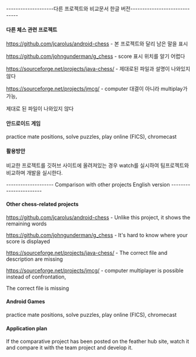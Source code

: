 --------------------다른 프로젝트와 비교문서 한글 버전------------------------------
#### 다른 체스 관련 프로젝트

https://github.com/jcarolus/android-chess - 본 프로젝트와 달리 남은 말을 표시

https://github.com/johngunderman/g_chess - score 표시 위치를 알기 어렵다

https://sourceforge.net/projects/java-chess/ - 제대로된 파일과 설명이 나와있지 않다

https://sourceforge.net/projects/jmcg/ - computer 대결이 아니라 multiplay가 가능, 

제대로 된 파일이 나와있지 않다


#### 안드로이드 게임

practice mate positions, solve puzzles, play online (FICS), chromecast

#### 활용방안 

비교한 프로젝트를 깃허브 사이트에 올려져있는 경우 watch를 실시하여 팀프로젝트와 비교하며 개발을 실시한다.

-------------------- Comparison with other projects English version -----------------------

#### Other chess-related projects
https://github.com/jcarolus/android-chess - Unlike this project, it shows the remaining words

https://github.com/johngunderman/g_chess - It's hard to know where your score is displayed

https://sourceforge.net/projects/java-chess/ - The correct file and description are missing

https://sourceforge.net/projects/jmcg/ - computer multiplayer is possible instead of confrontation,

The correct file is missing

#### Android Games
practice mate positions, solve puzzles, play online (FICS), chromecast

#### Application plan

If the comparative project has been posted on the feather hub site, watch it and compare it with the team project and develop it.
